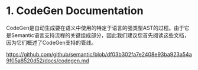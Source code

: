 # 1. CodeGen Documentation










CodeGen是自动生成要在语义中使用的特定于语言的强类型AST的过程。由于它是Semantic语言支持流程的关键组成部分，因此我们建议您首先阅读这些文档，因为它们概述了CodeGen支持的管线。


https://github.com/github/semantic/blob/df03b302fa7e2408e93ba923a54a9f05a8520d52/docs/codegen.md































































